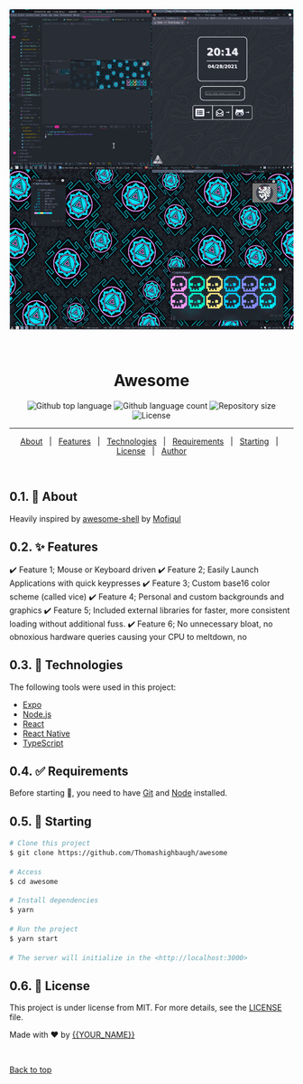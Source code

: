 <div align="center" id="top"> 
  <img src="./themes/vice/images/screenshot.png" alt="Awesome" />

  &#xa0;

</div>

<h1 align="center">Awesome</h1>


<p align="center">
  <img alt="Github top language" src="https://img.shields.io/github/languages/top/Thomashighbaugh/awesomewm?color=56BEB8">

  <img alt="Github language count" src="https://img.shields.io/github/languages/count/Thomashighbaugh/awesomewm?color=56BEB8">

  <img alt="Repository size" src="https://img.shields.io/github/repo-size/Thomashighbaugh/awesomewm?color=56BEB8">

  <img alt="License" src="https://img.shields.io/github/license/Thomashighbaugh/awesomewm?color=56BEB8">

  <!-- <img alt="Github issues" src="https://img.shields.io/github/issues/Thomashighbaugh/awesome?color=56BEB8" /> -->

  <!-- <img alt="Github forks" src="https://img.shields.io/github/forks/Thomashighbaugh/awesome?color=56BEB8" /> -->

  <!-- <img alt="Github stars" src="https://img.shields.io/github/stars/Thomashighbaugh/awesome?color=56BEB8" /> -->
</p>


<hr> 

<p align="center">
  <a href="#dart-about">About</a> &#xa0; | &#xa0; 
  <a href="#sparkles-features">Features</a> &#xa0; | &#xa0;
  <a href="#rocket-technologies">Technologies</a> &#xa0; | &#xa0;
  <a href="#white_check_mark-requirements">Requirements</a> &#xa0; | &#xa0;
  <a href="#checkered_flag-starting">Starting</a> &#xa0; | &#xa0;
  <a href="#memo-license">License</a> &#xa0; | &#xa0;
  <a href="https://github.com/Thomashighbaugh" target="_blank">Author</a>
</p>

<br>

## 0.1. :dart: About ##

Heavily inspired by [awesome-shell](https://github.com/Mofiqul/awesome-shell) by [Mofiqul](https://github.com/Mofiqul) 


## 0.2. :sparkles: Features ##

:heavy_check_mark: Feature 1; Mouse or Keyboard driven
:heavy_check_mark: Feature 2; Easily Launch Applications with quick keypresses
:heavy_check_mark: Feature 3; Custom base16 color scheme (called vice)
:heavy_check_mark: Feature 4; Personal and custom backgrounds and graphics
:heavy_check_mark: Feature 5; Included external libraries for faster, more consistent loading without additional fuss. 
:heavy_check_mark: Feature 6; No unnecessary bloat, no obnoxious hardware queries causing your CPU to meltdown, no


## 0.3. :rocket: Technologies ##

The following tools were used in this project:

- [Expo](https://expo.io/)
- [Node.js](https://nodejs.org/en/)
- [React](https://pt-br.reactjs.org/)
- [React Native](https://reactnative.dev/)
- [TypeScript](https://www.typescriptlang.org/)

## 0.4. :white_check_mark: Requirements ##

Before starting :checkered_flag:, you need to have [Git](https://git-scm.com) and [Node](https://nodejs.org/en/) installed.

## 0.5. :checkered_flag: Starting ##

```bash
# Clone this project
$ git clone https://github.com/Thomashighbaugh/awesome

# Access
$ cd awesome

# Install dependencies
$ yarn

# Run the project
$ yarn start

# The server will initialize in the <http://localhost:3000>
```

## 0.6. :memo: License ##

This project is under license from MIT. For more details, see the [LICENSE](LICENSE.md) file.


Made with :heart: by <a href="https://github.com/Thomashighbaugh" target="_blank">{{YOUR_NAME}}</a>

&#xa0;

<a href="#top">Back to top</a>
